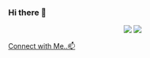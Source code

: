 ### Hi there 👋

<!--
**deepanshu-rawat6/deepanshu-rawat6** is a ✨ _special_ ✨ repository because its `README.md` (this file) appears on your GitHub profile.

Here are some ideas to get you started:

- 🔭 I’m currently working on ...
- 🌱 I’m currently learning ...
- 👯 I’m looking to collaborate on ...
- 🤔 I’m looking for help with ...
- 💬 Ask me about ...
- 📫 How to reach me: ...
- 😄 Pronouns: ...
- ⚡ Fun fact: ...
-->
<div align="center"><img src="https://github-readme-stats.vercel.app/api?username=deepanshu-rawat6&theme=cobalt&show_icons=true&count_private=true&size=small">
<img src="https://github-readme-streak-stats.herokuapp.com/?user=deepanshu-rawat6&theme=cobalt">
</div>



<a href="https://bio.link/deepanshgk">Connect with Me..📫</a>
